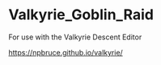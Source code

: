 # Valkyrie_Goblin_Raid
For use with the Valkyrie Descent Editor

https://npbruce.github.io/valkyrie/
